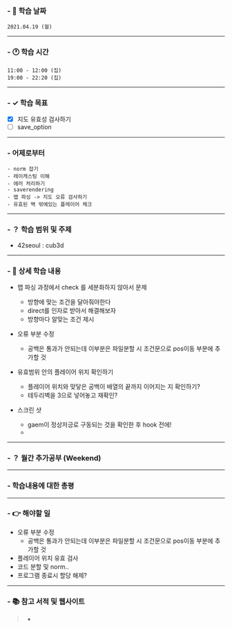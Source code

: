 ### - 📆 학습 날짜
	2021.04.19 (월)
___
### - 🕐 학습 시간
```
11:00 - 12:00 (집)
19:00 - 22:20 (집)
```
___
### - ✓ 학습 목표
- [x] 지도 유효성 검사하기
- [ ] save_option
___
### - 어제로부터
```
- norm 잡기
- 레이캐스팅 이해
- 에러 처리하기
- saverendering
- 맵 파싱 -> 지도 오류 검사하기
- 유효된 벽 밖에있는 플레이어 체크
```
___
### - ？ 학습 범위 및 주제
- 42seoul : cub3d
___
### - 📝 상세 학습 내용
- 맵 파싱 과정에서 check 를 세분화하지 않아서 문제
  - 방향에 맞는 조건을 달아줘야한다
  - direct를 인자로 받아서 해결해보자
  - 방향마다 알맞는 조건 제시

- 오류 부분 수정
  - 공백은 통과가 안되는데 이부분은 파일분할 시 조건문으로 pos이동 부분에 추가할 것

- 유효범위 안의 플레이어 위치 확인하기
  - 플레이어 위치와 맞닿은 공백이 배열의 끝까지 이어지는 지 확인하기?
  - 테두리벽을 3으로 넣어놓고 재확인?

- 스크린 샷
  - gaem이 정상저긍로 구동되는 것을 확인한 후 hook 전에!
  - 


___
### - ？ 월간 추가공부 (Weekend)

___
### - 학습내용에 대한 총평

___
### - 👉 해야할 일
- 오류 부분 수정
  - 공백은 통과가 안되는데 이부분은 파일분할 시 조건문으로 pos이동 부분에 추가할 것
- 플레이어 위치 유효 검사
- 코드 분할 및 norm..
- 프로그램 종료시 할당 해제?
___
### - 📚 참고 서적 및 웹사이트
> - 